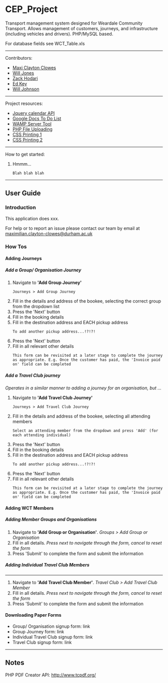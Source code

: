 # CEP_Project

Transport management system designed for Weardale Community Transport. Allows management of customers, journeys, and infrastructure (including vehicles and drivers). PHP/MySQL based.

For database fields see WCT_Table.xls
________________________________________________________________________________

Contributors:
 - [Maxi Clayton Clowes](https://github.com/mcclowes) 
 - [Will Jones](https://github.com/willjejones)
 - [Zack Hodari](https://github.com/ZackHodari)
 - [Ed Key](https://github.com/keyead)
 - [Will Johnson](https://github.com/WillJCJ)
 
 ________________________________________________________________________________

Project resources:
 - [Jquery calendar API](http://fullcalendar.io)
 - [Google Docs To Do List](https://docs.google.com/spreadsheets/d/1HAm4RRPBr8YSASLa_xoH-VPIOK2IiJK_AmfheOYSLAg/edit#gid=0)
 - [WAMP Server Tool](http://www.wampserver.com/en/)
 - [PHP File Uploading](http://www.w3schools.com/php/php_file_upload.asp)
 - [CSS Printing 1](http://alistapart.com/article/goingtoprint)
 - [CSS Printing 2](http://www.creativebloq.com/responsive-web-design/make-your-website-printable-css-3132929)
  
________________________________________________________________________________

How to get started:

1. Hmmm...  
    ```
    Blah blah blah
    ```

________________________________________________________________________________

## User Guide
### Introduction
This application does xxx.

For help or to report an issue please contact our team by email at maximilian.clayton-clowes@durham.ac.uk

### How Tos
#### Adding Journeys
##### Add a Group/ Organisation Journey
1. Navigate to **'Add Group Journey'**  
    ```
    Journeys > Add Group Journey
    ```
2. Fill in the details and address of the bookee, selecting the correct group from the dropdown list
3. Press the 'Next' button
4. Fill in the booking details
5. Fill in the destination address and EACH pickup address   
    ```
    To add another pickup address...!?!?!
    ```
6. Press the 'Next' button
7. Fill in all relevant other details  
    ```
    This form can be revisited at a later stage to complete the journey as appropriate. E.g. Once the customer has paid, the 'Invoice paid on' field can be completed
    ```

##### Add a Travel Club journey
*Operates in a similar manner to adding a journey for an organisation, but ...*  
1. Navigate to **'Add Travel Club Journey'**  
    ```
    Journeys > Add Travel Club Journey
    ```
2. Fill in the details and address of the bookee, selecting all attending members  
    ```
    Select an attending member from the dropdown and press 'Add' (for each attending individual)
    ```
3. Press the 'Next' button
4. Fill in the booking details
5. Fill in the destination address and EACH pickup address   
    ```
    To add another pickup address...!?!?!
    ```
6. Press the 'Next' button
7. Fill in all relevant other details  
    ```
    This form can be revisited at a later stage to complete the journey as appropriate. E.g. Once the customer has paid, the 'Invoice paid on' field can be completed
    ```

#### Adding WCT Members
##### Adding Member Groups and Organisations
1. Navigate to **'Add Group or Organisation'**. *Groups > Add Group or Organisation*
2. Fill in all details. *Press next to navigate through the form, cancel to reset the form*
3. Press 'Submit' to complete the form and submit the information

##### Adding Individual Travel Club Members
________________________________________________________________________________
1. Navigate to **'Add Travel Club Member'**. *Travel Club > Add Travel Club Member*
2. Fill in all details. *Press next to navigate through the form, cancel to reset the form*
3. Press 'Submit' to complete the form and submit the information

#### Downloading Paper Forms
+ Group/ Organisation signup form: link
+ Group Journey form: link
+ Individual Travel Club signup form: link
+ Travel Club signup form: link

________________________________________________________________________________
## Notes
PHP PDF Creator API: http://www.tcpdf.org/
